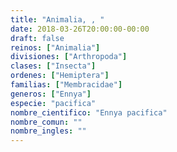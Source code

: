 ```yaml
---
title: "Animalia, , "
date: 2018-03-26T20:00:00-00:00
draft: false
reinos: ["Animalia"]
divisiones: ["Arthropoda"]
clases: ["Insecta"]
ordenes: ["Hemiptera"]
familias: ["Membracidae"]
generos: ["Ennya"]
especie: "pacifica"
nombre_cientifico: "Ennya pacifica"
nombre_comun: ""
nombre_ingles: ""
---
```

